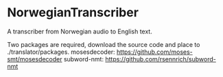 # NorwegianTranscriber
A transcriber from Norwegian audio to English text.

Two packages are required, download the source code and place to ./translator/packages.
mosesdecoder: https://github.com/moses-smt/mosesdecoder
subword-nmt: https://github.com/rsennrich/subword-nmt

